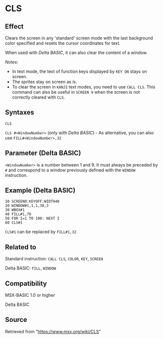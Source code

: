 # CLS

## Effect

Clears the screen in any 'standard' screen mode with the last background color specified and resets the cursor coordinates for text.

When used with _Delta BASIC_, it can also clear the content of a window.

_Notes:_
- In text mode, the text of function keys displayed by `KEY ON` stays on screen.
- The sprites stay on screen as is.
- To clear the screen in `KANJI` text modes, you need to use `CALL CLS`. This command can also be useful in `SCREEN 9` when the screen is not correctly cleared with `CLS`.

## Syntaxes

`CLS`

`CLS #<WindowNumber>` (only with _Delta BASIC_) - As alternative, you can also use `FILL#<WindowNumber>,32`

## Parameter (Delta BASIC)

`<WindowNumber>` is a number between 1 and 9. It must always be preceded by `#` and correspond to a window previously defined with the `WINDOW` instruction.

## Example (Delta BASIC)

```basic
10 SCREEN0:KEYOFF:WIDTH40
20 WINDOW#1,1,1,38,3
30 WBOX#1
40 FILL#1,78
50 FOR I=1 TO 100: NEXT I
60 CLS#1
```

`CLS#1` can be replaced by `FILL#1,32`

## Related to

Standard instruction: `CALL CLS`, `COLOR`, `KEY`, `SCREEN`

Delta BASIC: `FILL`, `WINDOW`

## Compatibility

MSX-BASIC 1.0 or higher

Delta BASIC

## Source

Retrieved from "https://www.msx.org/wiki/CLS"
